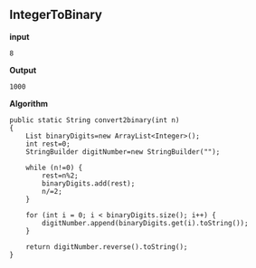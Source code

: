 ## IntegerToBinary

**input** 

    8

**Output** 

    1000

**Algorithm**


    public static String convert2binary(int n)
    {
        List binaryDigits=new ArrayList<Integer>();
        int rest=0;
        StringBuilder digitNumber=new StringBuilder("");   
       
        while (n!=0) {        
            rest=n%2;
            binaryDigits.add(rest);
            n/=2;
        }
       
        for (int i = 0; i < binaryDigits.size(); i++) {
            digitNumber.append(binaryDigits.get(i).toString());
        }
        
        return digitNumber.reverse().toString();
    }

